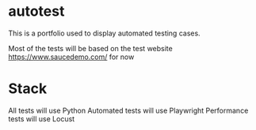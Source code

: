 # autotest
This is a portfolio used to display automated testing cases.

Most of the tests will be based on the test website https://www.saucedemo.com/ for now

# Stack 
All tests will use Python
Automated tests will use Playwright
Performance tests will use Locust